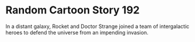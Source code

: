 # Random Cartoon Story 192

In a distant galaxy, Rocket and Doctor Strange joined a team of intergalactic heroes to defend the universe from an impending invasion.